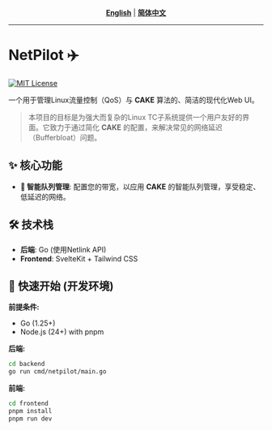 <div align="center">

**[English](README.md)** | **[简体中文](README.zh-CN.md)**

</div>

---

# NetPilot ✈️

[![MIT License](https://img.shields.io/badge/License-MIT-blue.svg)](LICENSE)

一个用于管理Linux流量控制（QoS）与 **CAKE** 算法的、简洁的现代化Web UI。

> 本项目的目标是为强大而复杂的Linux TC子系统提供一个用户友好的界面。它致力于通过简化 **CAKE** 的配置，来解决常见的网络延迟（Bufferbloat）问题。

## ✨ 核心功能

*   **🚀 智能队列管理**: 配置您的带宽，以应用 **CAKE** 的智能队列管理，享受稳定、低延迟的网络。

## 🛠️ 技术栈

*   **后端**: Go (使用Netlink API)
*   **Frontend**: SvelteKit + Tailwind CSS

## 🚀 快速开始 (开发环境)

**前提条件:**
*   Go (1.25+)
*   Node.js (24+) with pnpm

**后端:**
```bash
cd backend
go run cmd/netpilot/main.go
```

**前端:**
```bash
cd frontend
pnpm install
pnpm run dev
````
  
